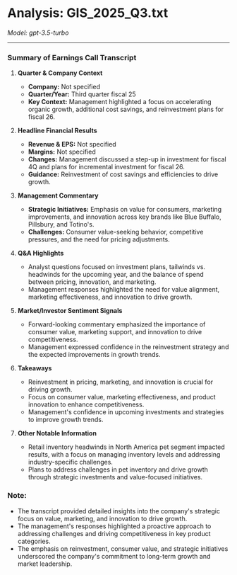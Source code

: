 # Analysis: GIS_2025_Q3.txt

*Model: gpt-3.5-turbo*

---

### Summary of Earnings Call Transcript

1. **Quarter & Company Context**
   - **Company:** Not specified
   - **Quarter/Year:** Third quarter fiscal 25
   - **Key Context:** Management highlighted a focus on accelerating organic growth, additional cost savings, and reinvestment plans for fiscal 26.

2. **Headline Financial Results**
   - **Revenue & EPS:** Not specified
   - **Margins:** Not specified
   - **Changes:** Management discussed a step-up in investment for fiscal 4Q and plans for incremental investment for fiscal 26.
   - **Guidance:** Reinvestment of cost savings and efficiencies to drive growth.

3. **Management Commentary**
   - **Strategic Initiatives:** Emphasis on value for consumers, marketing improvements, and innovation across key brands like Blue Buffalo, Pillsbury, and Totino's.
   - **Challenges:** Consumer value-seeking behavior, competitive pressures, and the need for pricing adjustments.

4. **Q&A Highlights**
   - Analyst questions focused on investment plans, tailwinds vs. headwinds for the upcoming year, and the balance of spend between pricing, innovation, and marketing.
   - Management responses highlighted the need for value alignment, marketing effectiveness, and innovation to drive growth.

5. **Market/Investor Sentiment Signals**
   - Forward-looking commentary emphasized the importance of consumer value, marketing support, and innovation to drive competitiveness.
   - Management expressed confidence in the reinvestment strategy and the expected improvements in growth trends.

6. **Takeaways**
   - Reinvestment in pricing, marketing, and innovation is crucial for driving growth.
   - Focus on consumer value, marketing effectiveness, and product innovation to enhance competitiveness.
   - Management's confidence in upcoming investments and strategies to improve growth trends.

7. **Other Notable Information**
   - Retail inventory headwinds in North America pet segment impacted results, with a focus on managing inventory levels and addressing industry-specific challenges.
   - Plans to address challenges in pet inventory and drive growth through strategic investments and value-focused initiatives.

### Note:
- The transcript provided detailed insights into the company's strategic focus on value, marketing, and innovation to drive growth.
- The management's responses highlighted a proactive approach to addressing challenges and driving competitiveness in key product categories.
- The emphasis on reinvestment, consumer value, and strategic initiatives underscored the company's commitment to long-term growth and market leadership.